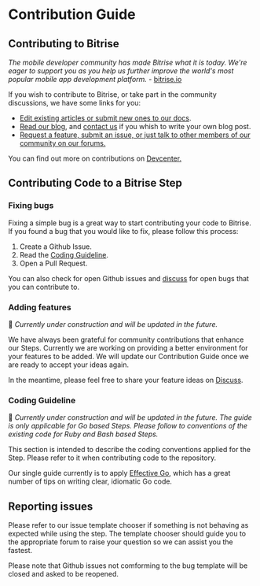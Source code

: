 # Contribution Guide

## Contributing to Bitrise

_The mobile developer community has made Bitrise what it is today. We're eager to support you as you help us further improve the world's most popular mobile app development platform._ - [bitrise.io](https://go.bitrise.io/community/contributing)

If you wish to contribute to Bitrise, or take part in the community discussions, we have some links for you:

- [Edit existing articles or submit new ones to our docs](https://github.com/bitrise-io/devcenter/).
- [Read our blog](https://blog.bitrise.io/), and [contact us](https://www.bitrise.io/contact) if you whish to write your own blog post.
- [Request a feature, submit an issue, or just talk to other members of our community on our forums.](https://discuss.bitrise.io/)

You can find out more on contributions on [Devcenter.](https://devcenter.bitrise.io/contributors/contributors-index/)

## Contributing Code to a Bitrise Step

### Fixing bugs

Fixing a simple bug is a great way to start contributing your code to Bitrise. If you found a bug that you would like to fix, please follow this process:

1. Create a Github Issue.
1. Read the [Coding Guideline](#coding-guideline).
1. Open a Pull Request.

You can also check for open Github issues and [discuss](https://discuss.bitrise.io/) for open bugs that you can contribute to.

### Adding features

🚧 _Currently under construction and will be updated in the future._

We have always been grateful for community contributions that enhance our Steps. Currently we are working on providing a better environment for your features to be added. We will update our Contribution Guide once we are ready to accept your ideas again.

In the meantime, please feel free to share your feature ideas on [Discuss](https://discuss.bitrise.io/c/feature-request).

### Coding Guideline

🚧 _Currently under construction and will be updated in the future. The guide is only applicable for Go based Steps. Please follow to conventions of the existing code for Ruby and Bash based Steps._

This section is intended to describe the coding conventions applied for the Step. Please refer to it when contributing code to the repository.

Our single guide currently is to apply [Effective Go](https://golang.org/doc/effective_go.html), which has a great number of tips on writing clear, idiomatic Go code.

## Reporting issues

Please refer to our issue template chooser if something is not behaving as expected while using the step. The template chooser should guide you to the appropriate forum to raise your question so we can assist you the fastest.

Please note that Github issues not comforming to the bug template will be closed and asked to be reopened.
